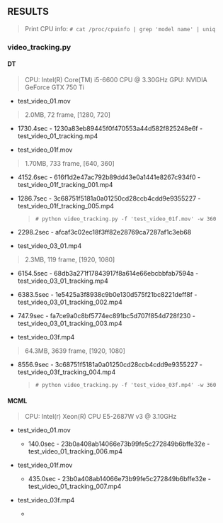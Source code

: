 ## RESULTS

> Print CPU info: ```# cat /proc/cpuinfo | grep 'model name' | uniq```

### video_tracking.py

#### DT
> CPU: Intel(R) Core(TM) i5-6600 CPU @ 3.30GHz
> GPU: NVIDIA GeForce GTX 750 Ti  

- test_video_01.mov
> 2.0MB, 72 frame, [1280, 720]

  - 1730.4sec - 1230a83eb89445f0f470553a44d582f825248e6f - test_video_01_tracking.mp4


- test_video_01f.mov
> 1.70MB, 733 frame, [640, 360]

  - 4152.6sec - 616f1d2e47ac792b89dd43e0a1441e8267c934f0 - test_video_01f_tracking_001.mp4
  - 1286.7sec - 3c68751f5181a0a01250cd28ccb4cdd9e9355227 - test_video_01f_tracking_005.mp4
    > ```# python video_tracking.py -f 'test_video_01f.mov' -w 360```

  - 2298.2sec - afcaf3c02ec18f3ff82e28769ca7287af1c3eb68

- test_video_03_01.mp4
> 2.3MB, 119 frame, [1920, 1080]

  - 6154.5sec - 68db3a271f17843917f8a614e66ebcbbfab7594a - test_video_03_01_tracking.mp4
  - 6383.5sec - 1e5425a3f8938c9b0e130d575f21bc8221deff8f - test_video_03_01_tracking_002.mp4
  - 747.9sec - fa7ce9a0c8bf5774ec891bc5d707f854d728f230 - test_video_03_01_tracking_003.mp4


- test_video_03f.mp4
> 64.3MB, 3639 frame, [1920, 1080]

  - 8556.9sec - 3c68751f5181a0a01250cd28ccb4cdd9e9355227 - test_video_03f_tracking_004.mp4
    > ```# python video_tracking.py -f 'test_video_03f.mp4' -w 360```


#### MCML
> CPU: Intel(r) Xeon(R) CPU E5-2687W v3 @ 3.10GHz

- test_video_01.mov

  - 140.0sec - 23b0a408ab14066e73b99fe5c272849b6bffe32e - test_video_01_tracking_006.mp4

- test_video_01f.mov

  - 435.0sec - 23b0a408ab14066e73b99fe5c272849b6bffe32e - test_video_01_tracking_007.mp4

- test_video_03f.mp4

  -
